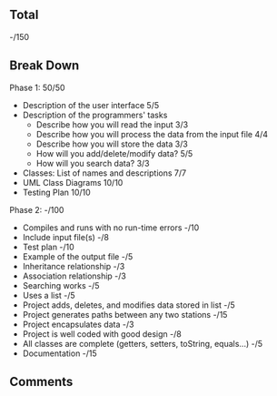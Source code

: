 ## Total

-/150

## Break Down

Phase 1: 50/50

- Description of the user interface 5/5
- Description of the programmers' tasks
  - Describe how you will read the input 3/3
  - Describe how you will process the data from the input file 4/4
  - Describe how you will store the data 3/3
  - How will you add/delete/modify data? 5/5
  - How will you search data? 3/3
- Classes: List of names and descriptions 7/7
- UML Class Diagrams 10/10
- Testing Plan 10/10

Phase 2: -/100

- Compiles and runs with no run-time errors -/10
- Include input file(s) -/8
- Test plan -/10
- Example of the output file -/5
- Inheritance relationship -/3
- Association relationship -/3
- Searching works -/5
- Uses a list -/5
- Project adds, deletes, and modifies data stored in list -/5
- Project generates paths between any two stations -/15
- Project encapsulates data -/3
- Project is well coded with good design -/8
- All classes are complete (getters, setters, toString, equals...) -/5
- Documentation -/15

## Comments
